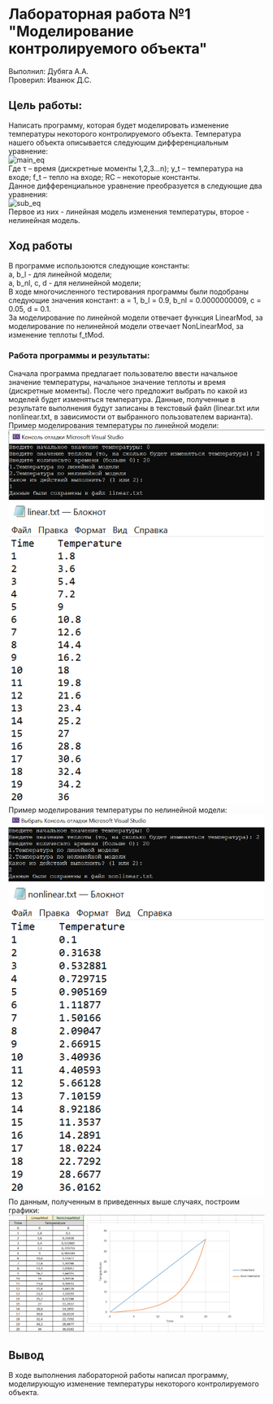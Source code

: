 # Лабораторная работа №1 "Моделирование контролируемого объекта"  
Выполнил: Дубяга А.А.  
Проверил: Иванюк Д.С.  
## Цель работы:  
Написать программу, которая будет моделировать изменение температуры некоторого контролируемого объекта. Температура нашего объекта описывается следующим дифференциальным уравнение:  
![main_eq](/tasks/task_01/images/main_eq.png)  
Где τ – время (дискретные моменты 1,2,3...n); y_t – температура на входе; f_t – тепло на входе; RC – некоторые константы.  
Данное дифференциальное уравнение преобразуется в следующие два уравнения:   
![sub_eq](/tasks/task_01/images/sub_eq.png)  
Первое из них - линейная модель изменения температуры, второе - нелинейная модель.  
## Ход работы  
В программе использоются следующие константы:  
a, b_l - для линейной модели;  
a, b_nl, c, d - для нелинейной модели;  
В ходе многочисленного тестирования программы были подобраны следующие значения констант: a = 1, b_l = 0.9, b_nl = 0.0000000009, c = 0.05, d = 0.1.  
За моделирование по линейной модели отвечает функция LinearMod, за моделирование по нелинейной модели отвечает NonLinearMod, за изменение теплоты f_tMod.  
### Работа программы и результаты: 
Сначала программа предлагает пользователю ввести начальное значение температуры, начальное значение теплоты и время (дискретные моменты). После чего предложит выбрать по какой из моделей будет изменяться температура. Данные, полученные в результате выполнения будут записаны в текстовый файл (linear.txt или nonlinear.txt, в зависимости от выбранного пользователем варианта).  
Пример моделирования температуры по линейной модели:  
![linearinput](/trunk/as005910/task_01/doc/image/linearinput.png)  
![linearoutput](/trunk/as005910/task_01/doc/image/linearoutput.png)  
Пример моделирования температуры по нелинейной модели: 
![nonlinearinput](/trunk/as005910/task_01/doc/image/nonlinearinput.png)  
![nonlinearoutput](/trunk/as005910/task_01/doc/image/nonlinearoutput.png)  
По данным, полученным в приведенных выше случаях, построим графики:  
![graphs](/trunk/as005910/task_01/doc/image/graphs.png)
## Вывод
В ходе выполнения лабораторной работы написал программу, моделирующую изменение температуры некоторого контролируемого объекта.